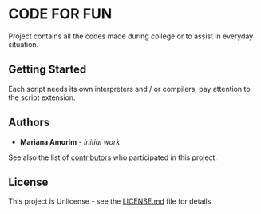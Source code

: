 # CODE FOR FUN

Project contains all the codes made during college or to assist in everyday situation.

## Getting Started

Each script needs its own interpreters and / or compilers, pay attention to the script extension.

## Authors

* **Mariana Amorim** - *Initial work*

See also the list of [contributors](https://github.com/marianamorim/pastime/graphs/contributors) who participated in this project.

## License

This project is Unlicense - see the [LICENSE.md](LICENSE.md) file for details.
